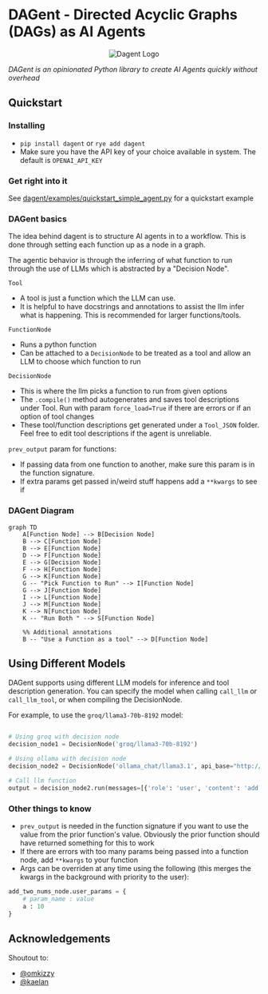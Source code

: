 # DAGent - Directed Acyclic Graphs (DAGs) as AI Agents

<p align="center">
  <img src="DagentLogo.png" alt="Dagent Logo">
</p>

*DAGent is an opinionated Python library to create AI Agents quickly without overhead*


## Quickstart

### Installing 
- `pip install dagent` or `rye add dagent`
- Make sure you have the API key of your choice available in system. The default is `OPENAI_API_KEY`


### Get right into it 
See [dagent/examples/quickstart_simple_agent.py](dagent/examples/quickstart_simple_agent.py) for a quickstart example 


### DAGent basics 

The idea behind dagent is to structure AI agents in to a workflow. This is done through setting each function up as a node in a graph. 

The agentic behavior is through the inferring of what function to run through the use of LLMs which is abstracted by a "Decision Node".

`Tool`
- A tool is just a function which the LLM can use. 
- It is helpful to have docstrings and annotations to assist the llm infer what is happening. This is recommended for larger functions/tools. 

`FunctionNode`
- Runs a python function
- Can be attached to a `DecisionNode` to be treated as a tool and allow an LLM to choose which function to run 

`DecisionNode`
- This is where the llm picks a function to run from given options
- The `.compile()` method autogenerates and saves tool descriptions under Tool. Run with param `force_load=True` if there are errors or if an option of tool changes
- These tool/function descriptions get generated under a `Tool_JSON` folder. Feel free to edit tool descriptions if the agent is unreliable.

`prev_output` param for functions:
- If passing data from one function to another, make sure this param is in the function signature.
- If extra params get passed in/weird stuff happens add a `**kwargs` to see if 


### DAGent Diagram
```mermaid
graph TD
    A[Function Node] --> B[Decision Node]
    B --> C[Function Node]
    B --> E[Function Node]
    D --> F[Function Node]
    E --> G[Decision Node]
    F --> H[Function Node]
    G --> K[Function Node]
    G -- "Pick Function to Run" --> I[Function Node]
    G --> J[Function Node]
    I --> L[Function Node]
    J --> M[Function Node]
    K --> N[Function Node]
    K -- "Run Both " --> S[Function Node]

    %% Additional annotations
    B -- "Use a Function as a tool" --> D[Function Node]

```

## Using Different Models

DAGent supports using different LLM models for inference and tool description generation. You can specify the model when calling `call_llm` or `call_llm_tool`, or when compiling the DecisionNode.

For example, to use the `groq/llama3-70b-8192` model:

```python

# Using groq with decision node
decision_node1 = DecisionNode('groq/llama3-70b-8192')

# Using ollama with decision node
decision_node2 = DecisionNode('ollama_chat/llama3.1', api_base="http://localhost:11434")

# Call llm function
output = decision_node2.run(messages=[{'role': 'user', 'content': 'add the numbers 2 and 3'}])

```

### Other things to know

- `prev_output` is needed in the function signature if you want to use the value from the prior function's value. Obviously the prior function should have returned something for this to work
- If there are errors with too many params being passed into a function node, add `**kwargs` to your function 
- Args can be overriden at any time using the following (this merges the kwargs in the background with priority to the user):

```python
add_two_nums_node.user_params = {
    # param_name : value
    a : 10
}
```


## Acknowledgements 
Shoutout to:
- [@omkizzy](https://x.com/omkizzy)
- [@kaelan](https://github.com/Oasixer)

